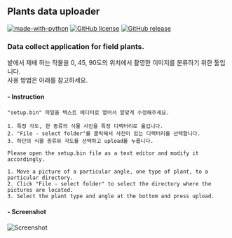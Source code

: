 ## Plants data uploader  
[![made-with-python](https://img.shields.io/badge/Made%20with-Python-1f425f.svg)](https://www.python.org/)
[![GitHub license](https://img.shields.io/github/license/Naereen/StrapDown.js.svg)](https://github.com/Naereen/StrapDown.js/blob/master/LICENSE)
[![GitHub release](https://img.shields.io/github/v/release/hololee/PlantsDataUploader.svg)](https://github.com/hololee/PlantsDataUploader/releases)

### Data collect application for field plants.  

밭에서 재배 하는 작물을 0, 45, 90도의 위치에서 촬영한 이미지를 분류하기 위한 툴입니다.    
사용 방법은 아래를 참고하세요.


#### - Instruction  
~~~
"setup.bin" 파일을 텍스트 에디터로 열어서 알맞게 수정해주세요.

1. 특정 각도, 한 종류의 식물 사진을 특정 디렉터리로 옮깁니다.
2. "File - select folder"를 클릭해서 사진이 있는 디렉터리를 선택합니다.
3. 하단의 식물 종류와 각도를 선택하고 upload를 누릅니다.

Please open the setup.bin file as a text editor and modify it accordingly.

1. Move a picture of a particular angle, one type of plant, to a particular directory.
2. Click "File - select folder" to select the directory where the pictures are located.
3. Select the plant type and angle at the bottom and press upload.
~~~  

#### - Screenshot  
![Screenshot](https://github.com/hololee/plants_data_uploader/blob/master/screen1.PNG?raw=true)
 
